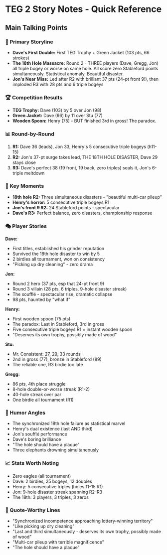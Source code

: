 # TEG 2 Story Notes - Quick Reference

## Main Talking Points

### 🎯 Primary Storyline
- **Dave's First Double:** First TEG Trophy + Green Jacket (103 pts, 66 strokes)
- **The 18th Hole Massacre:** Round 2 - THREE players (Dave, Gregg, Jon) all triple bogey or worse on same hole. All score zero Stableford points simultaneously. Statistical anomaly. Beautiful disaster.
- **Jon's Near Miss:** Led after R2 with brilliant 37 pts (24-pt front 9!), then imploded R3 with 28 pts and 6 triple bogeys

### 🏆 Competition Results
- **TEG Trophy:** Dave (103) by 5 over Jon (98)
- **Green Jacket:** Dave (66) by 11 over Stu (77)
- **Wooden Spoon:** Henry (75) - BUT finished 3rd in gross! The paradox.

### 📊 Round-by-Round
1. **R1:** Dave 36 (leads), Jon 33, Henry's 5 consecutive triple bogeys (h11-15)
2. **R2:** Jon's 37-pt surge takes lead, THE 18TH HOLE DISASTER, Dave 29 stays close
3. **R3:** Dave's perfect 38 (19 front, 19 back, zero triples) seals it, Jon's 6-triple meltdown

### 💎 Key Moments
- **18th hole R2:** Three simultaneous disasters - "beautiful multi-car pileup"
- **Henry's horror:** 5 consecutive triple bogeys R1
- **Jon's front 9 R2:** 24 Stableford points - spectacular
- **Dave's R3:** Perfect balance, zero disasters, championship response

### 🎭 Player Stories

**Dave:**
- First titles, established his grinder reputation
- Survived the 18th hole disaster to win by 5
- 2 birdies all tournament, won on consistency
- "Picking up dry cleaning" - zero drama

**Jon:**
- Round 2 hero (37 pts, esp that 24-pt front 9)
- Round 3 villain (28 pts, 6 triples, 9-hole disaster streak)
- The soufflé - spectacular rise, dramatic collapse
- 98 pts, haunted by "what if"

**Henry:**
- First wooden spoon (75 pts)
- The paradox: Last in Stableford, 3rd in gross
- Five consecutive triple bogeys R1 = instant wooden spoon
- "Deserves its own trophy, possibly made of wood"

**Stu:**
- Mr. Consistent: 27, 29, 33 rounds
- 2nd in gross (77), bronze in Stableford (89)
- The reliable one, R3 birdie too late

**Gregg:**
- 86 pts, 4th place struggle
- 8-hole double-or-worse streak (R1-2)
- 40-hole streak over par
- One birdie all tournament (R1)

### 🎪 Humor Angles
- The synchronized 18th hole failure as statistical marvel
- Henry's dual existence (last AND third)
- Jon's soufflé performance
- Dave's boring brilliance
- "The hole should have a plaque"
- Three elephants drowning simultaneously

### 📈 Stats Worth Noting
- Zero eagles (all tournament)
- Dave: 2 birdies, 25 bogeys, 12 doubles
- Henry: 5 consecutive triples (holes 11-15 R1)
- Jon: 9-hole disaster streak spanning R2-R3
- The 18th: 3 players, 3 triples, 3 zeros

### 🔑 Quote-Worthy Lines
- "Synchronized incompetence approaching lottery-winning territory"
- "Like picking up dry cleaning"
- "Last and third simultaneously - deserves its own trophy, possibly made of wood"
- "Multi-car pileup with terrible magnificence"
- "The hole should have a plaque"
